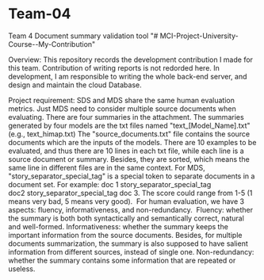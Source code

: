 # Team-04
Team 4  Document summary validation tool
"# MCI-Project-University-Course--My-Contribution" 

Overview: This repository records the development contribution I made for this team. Contribution of writing reports is not redorded here. In development, I am responsible to writing the whole back-end server, and design and maintain the cloud Database.

Project requirement:
SDS and MDS share the same human evaluation metrics. Just MDS need to consider multiple source documents when evaluating.
There are four summaries in the attachment. The summaries generated by four models are the txt files named "text_[Model_Name].txt" (e.g., text_himap.txt)
The "source_documents.txt" file contains the source documents which are the inputs of the models.
There are 10 examples to be evaluated, and thus there are 10 lines in each txt file, while each line is a source document or summary. Besides, they are sorted, which means the same line in different files are in the same context.
For MDS, "story_separator_special_tag" is a special token to separate documents in a document set. For example: doc 1 story_separator_special_tag doc2 story_separator_special_tag doc 3.
The score could range from 1-5 (1 means very bad, 5 means very good). 
For human evaluation, we have 3 aspects: fluency, informativeness, and non-redundancy. 
Fluency: whether the summary is both both syntactically and semantically correct, natural and well-formed.
Informativeness: whether the summary keeps the important information from the source documents. Besides, for multiple documents summarization, the summary is also supposed to have salient information from different sources, instead of single one.
Non-redundancy: whether the summary contains some information that are repeated or useless.

